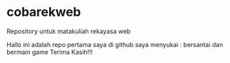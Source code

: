 # cobarekweb
Repository untuk matakuliah rekayasa web

Hallo ini adalah repo pertama saya di github
saya menyukai : bersantai dan bermain game
Terima Kasih!!!

